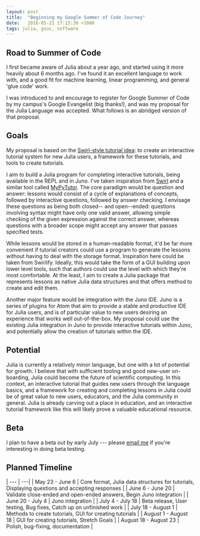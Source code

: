 ```yaml
---
layout: post
title:  "Beginning my Google Summer of Code Journey"
date:   2016-05-21 17:15:30 +1000
tags: julia, gsoc, software
---
```


## Road to Summer of Code

I first became aware of Julia about a year ago, and started using it more heavily about 6 months ago.
I've found it an excellent language to work with, and a good fit for machine learning, linear programming, and general 'glue code' work.

I was introduced to and encourage to register for Google Summer of Code by my campus's Google Evangelist (big thanks!), and was my proposal for the Julia Language was accepted.
What follows is an abridged version of that proposal.

## Goals 
My proposal is based on the [Swirl-style tutorial idea][idea]: to create an interactive tutorial system for new Julia users, a framework for these tutorials, and tools to create tutorials.

I aim to build a Julia program for completing interactive tutorials, being available in the REPL and in Juno.
I've taken inspiration from [Swirl][swirl] and a similar tool called [MyPyTutor][mypytutor].
The core paradigm would be question and answer: lessons would consist of a cycle of explanations of concepts, followed by interactive questions, followed by answer checking.
I envisage these questions as being both closed-- and open--ended: questions involving syntax might have only one valid answer, allowing simple checking of the given expression against the correct answer, whereas questions with a broader scope might accept any answer that passes specified tests.

While lessons would be stored in a human-readable format, it'd be far more convenient if tutorial creators could use a program to generate the lessons without having to deal with the storage format.
Inspiration here could be taken from Swirlify.
Ideally, this would take the form of a GUI building upon lower level tools, such that authors could use the level with which they're most comfortable.
At the least, I aim to create a Julia package that represents lessons as native Julia data structures and that offers method to create and edit them.

Another major feature would be integration with the Juno IDE.
Juno is a series of plugins for Atom that aim to provide a stable and productive IDE for Julia users, and is of particular value to new users desiring an experience that works well out-of-the-box.
My proposal could use the existing Julia integration in Juno to provide interactive tutorials within Juno, and potentially allow the creation of tutorials within the IDE.

## Potential

Julia is currently a relatively minor language, but one with a lot of potential for growth.
I believe that with sufficient tooling and good new-user on-boarding, Julia could become the future of scientific computing.
In this context, an interactive tutorial that guides new users through the language basics, and a framework for creating and completing lessons in Julia could be of great value to new users, educators, and the Julia community in general.
Julia is already carving out a place in education, and an interactive tutorial framework like this will likely prove a valuable educational resource.

## Beta

I plan to have a beta out by early July --- please [email me][mail] if you're interesting in doing beta testing.

## Planned Timeline

| --- | ---|
| May 23 - June 6 | Core format, Julia data structures for tutorials, Displaying questions and accepting responses |
| June 6 - June 20 | Validate close-ended and open-ended answers, Begin Juno integration |
| June 20 - July 4 | Juno integration |
| July 4 - July 18 | Beta release, User testing, Bug fixes, Catch up on unfinished work |
| July 18 - August 1 | Methods to create tutorials, GUI for creating tutorials |
| August 1 - August 18 | GUI for creating tutorials, Stretch Goals |
| August 18 - August 23 | Polish, bug-fixing, documentation |


[idea]:			http://julialang.org/soc/ideas-page#swirl-style-tutorial
[swirl]:			http://swirlstats.com/
[mypytutor]:	http://ceit.uq.edu.au/content/mypytutor
[mail]:			mailto:me@mgtlake.com
